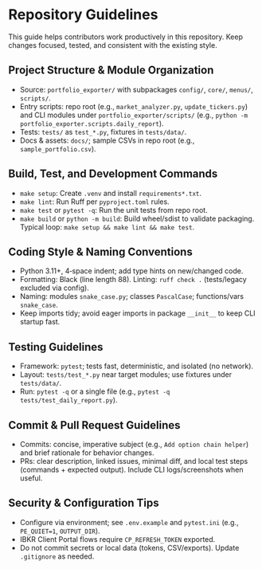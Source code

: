 # Repository Guidelines

This guide helps contributors work productively in this repository. Keep changes focused, tested, and consistent with the existing style.

## Project Structure & Module Organization
- Source: `portfolio_exporter/` with subpackages `config/`, `core/`, `menus/`, `scripts/`.
- Entry scripts: repo root (e.g., `market_analyzer.py`, `update_tickers.py`) and CLI modules under `portfolio_exporter/scripts/` (e.g., `python -m portfolio_exporter.scripts.daily_report`).
- Tests: `tests/` as `test_*.py`, fixtures in `tests/data/`.
- Docs & assets: `docs/`; sample CSVs in repo root (e.g., `sample_portfolio.csv`).

## Build, Test, and Development Commands
- `make setup`: Create `.venv` and install `requirements*.txt`.
- `make lint`: Run Ruff per `pyproject.toml` rules.
- `make test` or `pytest -q`: Run the unit tests from repo root.
- `make build` or `python -m build`: Build wheel/sdist to validate packaging.
Typical loop: `make setup && make lint && make test`.

## Coding Style & Naming Conventions
- Python 3.11+, 4‑space indent; add type hints on new/changed code.
- Formatting: Black (line length 88). Linting: `ruff check .` (tests/legacy excluded via config).
- Naming: modules `snake_case.py`; classes `PascalCase`; functions/vars `snake_case`.
- Keep imports tidy; avoid eager imports in package `__init__` to keep CLI startup fast.

## Testing Guidelines
- Framework: `pytest`; tests fast, deterministic, and isolated (no network).
- Layout: `tests/test_*.py` near target modules; use fixtures under `tests/data/`.
- Run: `pytest -q` or a single file (e.g., `pytest -q tests/test_daily_report.py`).

## Commit & Pull Request Guidelines
- Commits: concise, imperative subject (e.g., `Add option chain helper`) and brief rationale for behavior changes.
- PRs: clear description, linked issues, minimal diff, and local test steps (commands + expected output). Include CLI logs/screenshots when useful.

## Security & Configuration Tips
- Configure via environment; see `.env.example` and `pytest.ini` (e.g., `PE_QUIET=1`, `OUTPUT_DIR`).
- IBKR Client Portal flows require `CP_REFRESH_TOKEN` exported.
- Do not commit secrets or local data (tokens, CSV/exports). Update `.gitignore` as needed.

